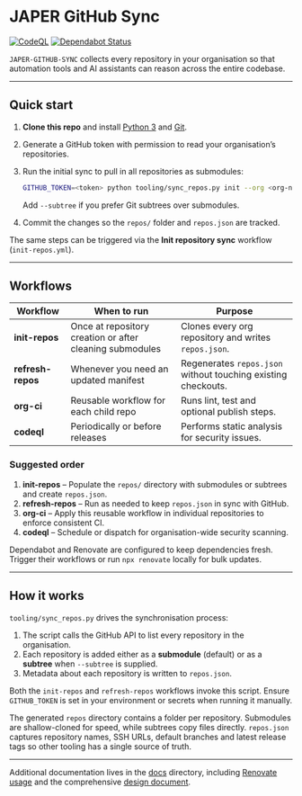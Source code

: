# JAPER GitHub Sync

[![CodeQL](https://github.com/<org>/<repo>/actions/workflows/codeql.yml/badge.svg)](https://github.com/<org>/<repo>/actions/workflows/codeql.yml)
[![Dependabot Status](https://img.shields.io/github/dependabot/alerts/<org>/<repo>)](https://github.com/<org>/<repo>/security/dependabot)

`JAPER-GITHUB-SYNC` collects every repository in your organisation so that automation tools and AI assistants can reason across the entire codebase.

---

## Quick start

1. **Clone this repo** and install [Python 3](https://www.python.org/) and [Git](https://git-scm.com/).
2. Generate a GitHub token with permission to read your organisation’s repositories.
3. Run the initial sync to pull in all repositories as submodules:

   ```bash
   GITHUB_TOKEN=<token> python tooling/sync_repos.py init --org <org-name>
   ```
   
   Add `--subtree` if you prefer Git subtrees over submodules.
4. Commit the changes so the `repos/` folder and `repos.json` are tracked.

The same steps can be triggered via the **Init repository sync** workflow (`init-repos.yml`).

---

## Workflows

| Workflow | When to run | Purpose |
|----------|-------------|---------|
| **init-repos** | Once at repository creation or after cleaning submodules | Clones every org repository and writes `repos.json`. |
| **refresh-repos** | Whenever you need an updated manifest | Regenerates `repos.json` without touching existing checkouts. |
| **org-ci** | Reusable workflow for each child repo | Runs lint, test and optional publish steps. |
| **codeql** | Periodically or before releases | Performs static analysis for security issues. |

### Suggested order

1. **init-repos** – Populate the `repos/` directory with submodules or subtrees and create `repos.json`.
2. **refresh-repos** – Run as needed to keep `repos.json` in sync with GitHub.
3. **org-ci** – Apply this reusable workflow in individual repositories to enforce consistent CI.
4. **codeql** – Schedule or dispatch for organisation-wide security scanning.

Dependabot and Renovate are configured to keep dependencies fresh. Trigger their workflows or run `npx renovate` locally for bulk updates.

---

## How it works

`tooling/sync_repos.py` drives the synchronisation process:

1. The script calls the GitHub API to list every repository in the organisation.
2. Each repository is added either as a **submodule** (default) or as a **subtree** when `--subtree` is supplied.
3. Metadata about each repository is written to `repos.json`.

Both the `init-repos` and `refresh-repos` workflows invoke this script. Ensure `GITHUB_TOKEN` is set in your environment or secrets when running it manually.

The generated `repos` directory contains a folder per repository. Submodules are shallow-cloned for speed, while subtrees copy files directly. `repos.json` captures repository names, SSH URLs, default branches and latest release tags so other tooling has a single source of truth.

---

Additional documentation lives in the [docs](docs/) directory, including [Renovate usage](docs/RENOVATE.md) and the comprehensive [design document](DESIGN.md).
